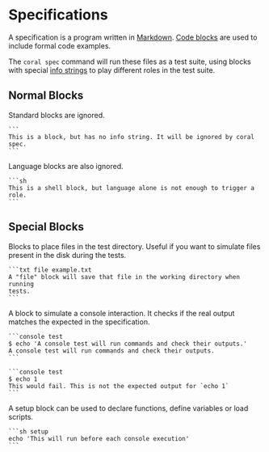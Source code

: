 Specifications
==============

A specification is a program written in [Markdown][MD]. [Code blocks][CB] are
used to include formal code examples. 

The `coral spec` command will run these files as a test suite, using blocks
with special [info strings][IS] to play different roles in the test suite.

Normal Blocks
-------------

Standard blocks are ignored.

	```
	This is a block, but has no info string. It will be ignored by coral spec.
	```

Language blocks are also ignored.

	```sh
	This is a shell block, but language alone is not enough to trigger a role.
	```

Special Blocks
--------------
	
Blocks to place files in the test directory. Useful if you want to simulate
files present in the disk during the tests.

	```txt file example.txt
	A "file" block will save that file in the working directory when running
	tests.
	```
	
A block to simulate a console interaction. It checks if the real output
matches the expected in the specification.

	```console test
	$ echo 'A console test will run commands and check their outputs.'
	A console test will run commands and check their outputs.
	```

	```console test
	$ echo 1
	This would fail. This is not the expected output for `echo 1`
	```

A setup block can be used to declare functions, define variables or load
scripts.

	```sh setup
	echo 'This will run before each console execution'
	```

[MD]: http://commonmark.org/help/
[CB]: http://commonmark.org/help/
[IS]: http://spec.commonmark.org/0.12/#info-string
